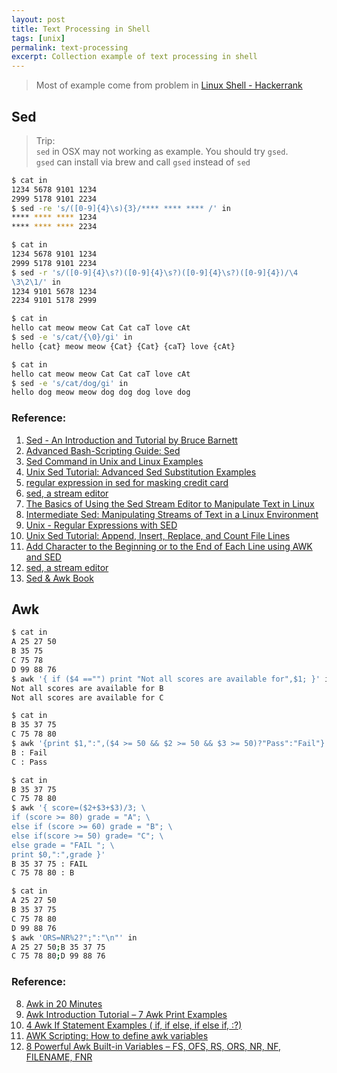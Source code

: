 ```yaml
---
layout: post
title: Text Processing in Shell
tags: [unix]
permalink: text-processing
excerpt: Collection example of text processing in shell
---
```


> Most of example come from problem in [Linux Shell - Hackerrank](https://www.hackerrank.com/domains/shell/bash)

## Sed

> Trip:  
> `sed` in OSX may not working as example. You should try `gsed`.  
> `gsed` can install via brew and call `gsed` instead of `sed`  

```sh
$ cat in
1234 5678 9101 1234  
2999 5178 9101 2234  
$ sed -re 's/([0-9]{4}\s){3}/**** **** **** /' in
**** **** **** 1234  
**** **** **** 2234  
```

<!-- more -->

```sh
$ cat in
1234 5678 9101 1234  
2999 5178 9101 2234  
$ sed -r 's/([0-9]{4}\s?)([0-9]{4}\s?)([0-9]{4}\s?)([0-9]{4})/\4
\3\2\1/' in
1234 9101 5678 1234  
2234 9101 5178 2999  
```


```sh
$ cat in
hello cat meow meow Cat Cat caT love cAt
$ sed -e 's/cat/{\0}/gi' in
hello {cat} meow meow {Cat} {Cat} {caT} love {cAt}
```

```sh
$ cat in
hello cat meow meow Cat Cat caT love cAt
$ sed -e 's/cat/dog/gi' in
hello dog meow meow dog dog dog love dog
```


### Reference:  
1. [Sed - An Introduction and Tutorial by Bruce Barnett](http://www.grymoire.com/Unix/Sed.html)  
1. [Advanced Bash-Scripting Guide: Sed](http://tldp.org/LDP/abs/html/x23170.html)  
1. [Sed Command in Unix and Linux Examples](http://www.folkstalk.com/2012/01/sed-command-in-unix-examples.html)  
1. [Unix Sed Tutorial: Advanced Sed Substitution Examples](http://www.thegeekstuff.com/2009/10/unix-sed-tutorial-advanced-sed-substitution-examples/)  
1. [regular expression in sed for masking credit card](http://stackoverflow.com/questions/2232200/regular-expression-in-sed-for-masking-credit-card)  
1. [sed, a stream editor](https://www.gnu.org/software/sed/manual/sed.html)  
1. [The Basics of Using the Sed Stream Editor to Manipulate Text in Linux](https://www.digitalocean.com/community/tutorials/the-basics-of-using-the-sed-stream-editor-to-manipulate-text-in-linux)
2. [Intermediate Sed: Manipulating Streams of Text in a Linux Environment](https://www.digitalocean.com/community/articles/intermediate-sed-manipulating-streams-of-text-in-a-linux-environment)
3. [Unix - Regular Expressions with SED](http://www.tutorialspoint.com/unix/unix-regular-expressions.htm)
4. [Unix Sed Tutorial: Append, Insert, Replace, and Count File Lines](http://www.thegeekstuff.com/2009/11/unix-sed-tutorial-append-insert-replace-and-count-file-lines/)
5. [Add Character to the Beginning or to the End of Each Line using AWK and SED](http://www.shellhacks.com/en/Add-Character-to-the-Beginning-or-to-the-End-of-Each-Line-using-AWK-and-SED)
6. [sed, a stream editor](https://www.gnu.org/software/sed/manual/sed.html)
7. [Sed & Awk Book](http://docstore.mik.ua/orelly/unix/sedawk/index.htm)

## Awk

```sh
$ cat in
A 25 27 50  
B 35 75  
C 75 78  
D 99 88 76  
$ awk '{ if ($4 =="") print "Not all scores are available for",$1; }' in
Not all scores are available for B
Not all scores are available for C
```


```sh
$ cat in
B 35 37 75  
C 75 78 80  
$ awk '{print $1,":",($4 >= 50 && $2 >= 50 && $3 >= 50)?"Pass":"Fail"}' in
B : Fail
C : Pass
```

```sh
$ cat in
B 35 37 75  
C 75 78 80  
$ awk '{ score=($2+$3+$3)/3; \
if (score >= 80) grade = "A"; \
else if (score >= 60) grade = "B"; \
else if(score >= 50) grade= "C"; \
else grade = "FAIL "; \
print $0,":",grade }'
B 35 37 75 : FAIL
C 75 78 80 : B
```

```sh
$ cat in
A 25 27 50  
B 35 37 75  
C 75 78 80  
D 99 88 76  
$ awk 'ORS=NR%2?";":"\n"' in
A 25 27 50;B 35 37 75  
C 75 78 80;D 99 88 76  
```

### Reference:  
8. [Awk in 20 Minutes](http://ferd.ca/awk-in-20-minutes.html)
1. [Awk Introduction Tutorial – 7 Awk Print Examples](http://www.thegeekstuff.com/2010/01/awk-introduction-tutorial-7-awk-print-examples/)
2. [4 Awk If Statement Examples ( if, if else, if else if, :?)](http://www.thegeekstuff.com/2010/02/awk-conditional-statements/)
3. [AWK Scripting: How to define awk variables](http://www.linuxnix.com/awk-scripting-how-to-define-awk-variables/)
4. [8 Powerful Awk Built-in Variables – FS, OFS, RS, ORS, NR, NF, FILENAME, FNR](http://www.thegeekstuff.com/2010/01/8-powerful-awk-built-in-variables-fs-ofs-rs-ors-nr-nf-filename-fnr/)
